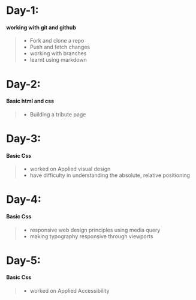 # Day-1:
#### working with git and github
>- Fork and clone a repo
>- Push and fetch changes
>- working with branches
>- learnt using markdown

# Day-2:
#### Basic html and css
>- Building a tribute page

# Day-3:
#### Basic Css
>- worked on Applied visual design
>- have difficulty in understanding the absolute, relative positioning

# Day-4:
#### Basic Css
>- responsive web design principles using media query
>- making typography responsive through viewports

# Day-5:
#### Basic Css
>- worked on Applied Accessibility